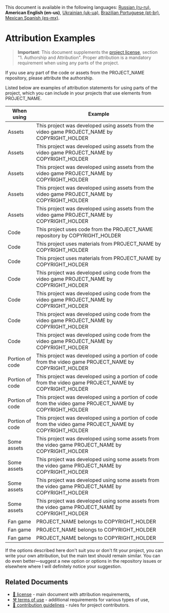 This document is available in the following languages: [Russian (ru-ru)](/other-langs/ATTRIBUTION_ru-ru.md), **American English (en-us)**, [Ukrainian (uk-ua)](/other-langs/ATTRIBUTION_uk-ua.md), [Brazilian Portuguese (pt-br)](/other-langs/ATTRIBUTION_pt-br.md), [Mexican Spanish (es-mx)](/other-langs/ATTRIBUTION_es-mx.md).

# Attribution Examples

> **Important**: This document supplements the [project license](/LICENSE.md), section "1. Authorship and Attribution". Proper attribution is a mandatory requirement when using any parts of the project.

If you use any part of the code or assets from the PROJECT_NAME repository, please attribute the authorship.

Listed below are examples of attribution statements for using parts of the project, which you can include in your projects that use elements from PROJECT_NAME.

| When using | Example |
| --- | --- |
| Assets | This project was developed using assets from the video game PROJECT_NAME by COPYRIGHT_HOLDER |
| Assets | This project was developed using assets from the video game PROJECT_NAME by COPYRIGHT_HOLDER |
| Assets | This project was developed using assets from the video game PROJECT_NAME by COPYRIGHT_HOLDER |
| Assets | This project was developed using assets from the video game PROJECT_NAME by COPYRIGHT_HOLDER |
| Assets | This project was developed using assets from the video game PROJECT_NAME by COPYRIGHT_HOLDER |
| Code | This project uses code from the PROJECT_NAME repository by COPYRIGHT_HOLDER |
| Code | This project uses materials from PROJECT_NAME by COPYRIGHT_HOLDER |
| Code | This project uses materials from PROJECT_NAME by COPYRIGHT_HOLDER |
| Code | This project was developed using code from the video game PROJECT_NAME by COPYRIGHT_HOLDER |
| Code | This project was developed using code from the video game PROJECT_NAME by COPYRIGHT_HOLDER |
| Code | This project was developed using code from the video game PROJECT_NAME by COPYRIGHT_HOLDER |
| Code | This project was developed using code from the video game PROJECT_NAME by COPYRIGHT_HOLDER |
| Portion of code | This project was developed using a portion of code from the video game PROJECT_NAME by COPYRIGHT_HOLDER |
| Portion of code | This project was developed using a portion of code from the video game PROJECT_NAME by COPYRIGHT_HOLDER |
| Portion of code | This project was developed using a portion of code from the video game PROJECT_NAME by COPYRIGHT_HOLDER |
| Portion of code | This project was developed using a portion of code from the video game PROJECT_NAME by COPYRIGHT_HOLDER |
| Some assets | This project was developed using some assets from the video game PROJECT_NAME by COPYRIGHT_HOLDER |
| Some assets | This project was developed using some assets from the video game PROJECT_NAME by COPYRIGHT_HOLDER |
| Some assets | This project was developed using some assets from the video game PROJECT_NAME by COPYRIGHT_HOLDER |
| Some assets | This project was developed using some assets from the video game PROJECT_NAME by COPYRIGHT_HOLDER |
| Fan game | PROJECT_NAME belongs to COPYRIGHT_HOLDER |
| Fan game | PROJECT_NAME belongs to COPYRIGHT_HOLDER |
| Fan game | PROJECT_NAME belongs to COPYRIGHT_HOLDER |

If the options described here don't suit you or don't fit your project, you can write your own attribution, but the main text should remain similar. You can do even better—suggest a new option or options in the repository issues or elsewhere where I will definitely notice your suggestion.

## Related Documents

* [📜 license](/LICENSE.md) - main document with attribution requirements,
* [⚒️ terms of use](/TERMS_OF_USE.md) - additional requirements for various types of use,
* [🤝 contribution guidelines](/CONTRIBUTING.md) - rules for project contributors.
